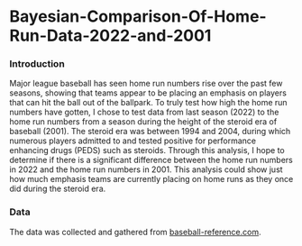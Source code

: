 # Bayesian-Comparison-Of-Home-Run-Data-2022-and-2001

### Introduction
Major league baseball has seen home run numbers rise over the past few seasons, 
showing that teams appear to be placing an emphasis on players that can hit the 
ball out of the ballpark. To truly test how high the home run numbers have gotten, 
I chose to test data from last season (2022) to the home run numbers from a season
during the height of the steroid era of baseball (2001). The steroid era was 
between 1994 and 2004, during which numerous players admitted to and tested 
positive for performance enhancing drugs (PEDS) such as steroids. Through this 
analysis, I hope to determine if there is a significant difference between the 
home run numbers in 2022 and the home run numbers in 2001. This 
analysis could show just how much emphasis teams are currently placing on home runs 
as they once did during the steroid era. 

### Data
The data was collected and gathered from [baseball-reference.com](baseball-reference.com). 
